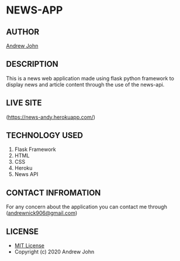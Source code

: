 # NEWS-APP

## AUTHOR
[Andrew John](https://github.com/andyjohn23)

## DESCRIPTION 
This is a news web application made using flask python framework
to display news and article content through the use of the news-api.

## LIVE SITE
(https://news-andy.herokuapp.com/)

## TECHNOLOGY USED
1. Flask Framework
1. HTML
1. CSS
1. Heroku
1. News API

## CONTACT INFROMATION
For any concern about the application you can contact me through (andrewnick906@gmail.com)

## LICENSE
* [MIT License](https://github.com/andyjohn23/new-api-flask/blob/main/LICENSE)
* Copyright (c) 2020 Andrew John